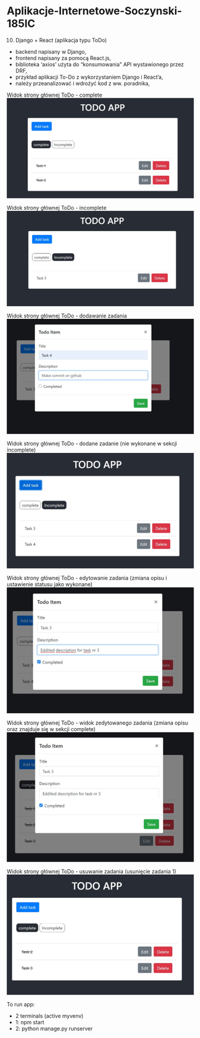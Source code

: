 # Aplikacje-Internetowe-Soczynski-185IC

10. Django + React (aplikacja typu ToDo)
- backend napisany w Django,
- frontend napisany za pomocą React.js,
- biblioteka ‘axios’ użyta do “konsumowania” API wystawionego przez DRF,
- przykład aplikacji To-Do z wykorzystaniem Django i React’a,
- należy przeanalizować i wdrożyć kod z ww. poradnika,

Widok strony głównej ToDo - complete
![StronaGlownaToDo - complete](Screenshots/TODO-complete.jpg "Strona Glowna ToDo - complete")

Widok strony głównej ToDo - incomplete
![StronaGlownaToDo - incomplete](Screenshots/TODO-incomplete.jpg "Strona Glowna ToDo - incomplete")

Widok strony głównej ToDo - dodawanie zadania
![StronaGlownaToDo - adding](Screenshots/TODO-adding.jpg "Strona Glowna ToDo - adding")

Widok strony głównej ToDo - dodane zadanie (nie wykonane w sekcji incomplete)
![StronaGlownaToDo - added](Screenshots/TODO-added.jpg "Strona Glowna ToDo - added")

Widok strony głównej ToDo - edytowanie zadania (zmiana opisu i ustawienie statusu jako wykonane)
![StronaGlownaToDo - editing](Screenshots/TODO-editing.jpg "Strona Glowna ToDo - editing")

Widok strony głównej ToDo - widok zedytowanego zadania (zmiana opisu oraz znajduje się w sekcji complete) 
![StronaGlownaToDo - edited](Screenshots/TODO-edited.jpg "Strona Glowna ToDo - edited")

Widok strony głównej ToDo - usuwanie zadania (usunięcie zadania 1)
![StronaGlownaToDo - deleted](Screenshots/TODO-deleted.jpg "Strona Glowna ToDo - deleted")

To run app:
- 2 terminals (active myvenv)
- 1: npm start
- 2: python manage.py runserver